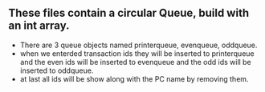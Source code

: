 ## These files contain a  circular Queue, build with an int array.
* There are 3 queue objects named printerqueue, evenqueue, oddqueue.
* when we enterded transaction ids they will be inserted to printerqueue and the even ids will be inserted to evenqueue and the odd ids will be inserted to oddqueue.
* at last all ids will be show along with the PC name by removing them.
